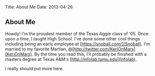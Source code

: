 Title: About Me
Date: 2013-04-26

About Me
--------
Howdy! I'm the proudest member of the Texas Aggie class of '05.  Once upon a time, I taught High School.
I've done some other cool things including being an early employee at
[https://snoball.com/](Snoball).  I'm married to my favorite
Martian, @[http://twitter.com/KeriOnMars](KeriOnMars).
By the time you read this, I'll probably be finished with a masters degree at
Texas A&amp;M's [http://infolab.tamu.edu](Infolab).

I really should put more here.
